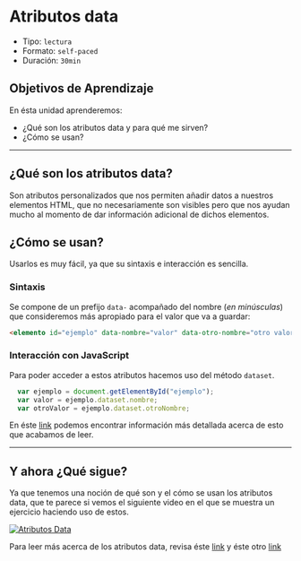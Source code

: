 # Atributos data

- Tipo: `lectura`
- Formato: `self-paced`
- Duración: `30min`

## Objetivos de Aprendizaje

En ésta unidad aprenderemos:

- ¿Qué son los atributos data y para qué me sirven?
- ¿Cómo se usan?

***

## ¿Qué son los atributos data?

Son atributos personalizados que nos permiten añadir datos a nuestros elementos
HTML, que no necesariamente son visibles pero que nos ayudan mucho al momento
de dar información adicional de dichos elementos.

## ¿Cómo se usan?

Usarlos es muy fácil, ya que su sintaxis e interacción es sencilla.

### Sintaxis

Se compone de un prefijo `data-` acompañado del nombre (*en minúsculas*) que
consideremos más apropiado para el valor que va a guardar:

```html
<elemento id="ejemplo" data-nombre="valor" data-otro-nombre="otro valor">
```

### Interacción con JavaScript

Para poder acceder a estos atributos hacemos uso del método `dataset`.

```javascript
  var ejemplo = document.getElementById("ejemplo");
  var valor = ejemplo.dataset.nombre;
  var otroValor = ejemplo.dataset.otroNombre;
```

En éste [link](https://cybmeta.com/los-atributos-data-y-el-dataset-api) podemos
encontrar información más detallada acerca de esto que acabamos de leer.

***

## Y ahora ¿Qué sigue?

Ya que tenemos una noción de qué son y el cómo se usan los atributos data, que
te parece si vemos el siguiente video en el que se muestra un ejercicio
haciendo uso de estos.

[![Atributos Data](https://img.youtube.com/vi/fnn6mqN1S8Q/0.jpg)](https://www.youtube.com/watch?v=fnn6mqN1S8Q)

Para leer más acerca de los atributos data, revisa éste [link](https://developer.mozilla.org/en-US/docs/Learn/HTML/Howto/Use_data_attributes)
y éste otro [link](https://www.w3schools.com/tags/att_global_data.asp)
